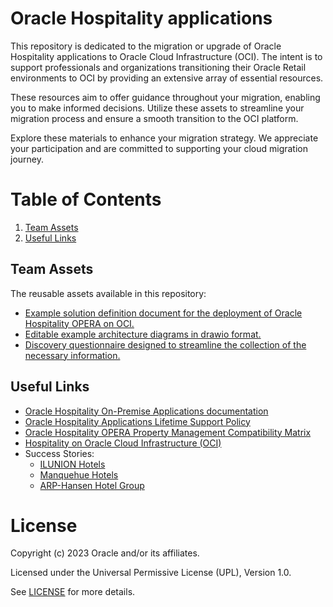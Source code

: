 # Oracle Hospitality applications
 
This repository is dedicated to the migration or upgrade of Oracle Hospitality applications to Oracle Cloud Infrastructure (OCI). The intent is to support professionals and organizations transitioning their Oracle Retail environments to OCI by providing an extensive array of essential resources.

These resources aim to offer guidance throughout your migration, enabling you to make informed decisions. Utilize these assets to streamline your migration process and ensure a smooth transition to the OCI platform.

Explore these materials to enhance your migration strategy. We appreciate your participation and are committed to supporting your cloud migration journey.
 
# Table of Contents
 
1. [Team Assets](#team-assets)
2. [Useful Links](#useful-links)
 
## Team Assets

The reusable assets available in this repository:

 - [Example solution definition document for the deployment of Oracle Hospitality OPERA on OCI.](./opera-solution-definition)
 - [Editable example architecture diagrams in drawio format.](./opera-solution-definition/files/images/opera-physical-arch.drawio)
 - [Discovery questionnaire designed to streamline the collection of the necessary information.](./hospitality-discovery-questionnaire)

## Useful Links
 
- [Oracle Hospitality On-Premise Applications documentation](https://docs.oracle.com/en/industries/hospitality/index.html)
- [Oracle Hospitality Applications Lifetime Support Policy](https://www.oracle.com/us/assets/lifetime-support-applications-069216.pdf)
- [Oracle Hospitality OPERA Property Management Compatibility Matrix](https://docs.oracle.com/cd/E98457_01/docs/F18435.pdf)
- [Hospitality on Oracle Cloud Infrastructure (OCI)](https://www.oracle.com/hospitality/cloud/)
- Success Stories:
  - [ILUNION Hotels](https://youtu.be/7z71L1yQAJk)
  - [Manquehue Hotels](https://youtu.be/ThabGG3KIyg)
  - [ARP-Hansen Hotel Group](https://youtu.be/V2j2r9JmGTM)


# License
 
Copyright (c) 2023 Oracle and/or its affiliates.
 
Licensed under the Universal Permissive License (UPL), Version 1.0.
 
See [LICENSE](https://github.com/oracle-devrel/technology-engineering/blob/main/LICENSE) for more details.